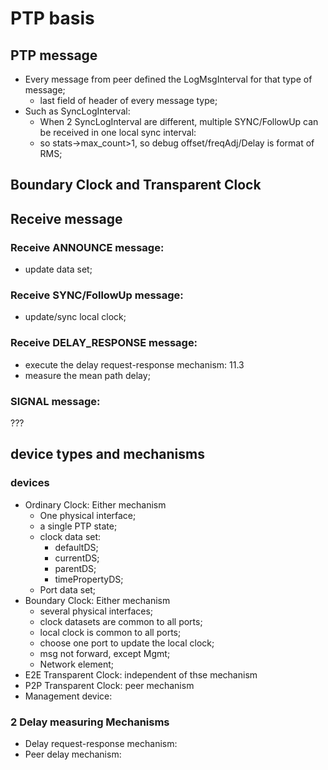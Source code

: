 # PTP basis

## PTP message
* Every message from peer defined the LogMsgInterval for that type of message;
   * last field of header of every message type;
* Such as SyncLogInterval:
   * When 2 SyncLogInterval are different, multiple SYNC/FollowUp can be received in one local sync interval:
   * so stats->max_count>1, so debug offset/freqAdj/Delay is format of RMS;

## Boundary Clock and Transparent Clock

## Receive message

### Receive ANNOUNCE message: 
* update data set;

### Receive SYNC/FollowUp message:
* update/sync local clock;

### Receive DELAY_RESPONSE message:
* execute the delay request-response mechanism: 11.3
* measure the mean path delay;

### SIGNAL message:
???


## device types and mechanisms

### devices
* Ordinary Clock: Either mechanism
   * One physical interface;
   * a single PTP state;
   * clock data set: 
      * defaultDS; 
	  * currentDS; 
	  * parentDS;
	  * timePropertyDS;
   * Port data set;
* Boundary Clock: Either mechanism
   * several physical interfaces;
   * clock datasets are common to all ports;
   * local clock is common to all ports;
   * choose one port to update the local clock;
   * msg not forward, except Mgmt;
   * Network element;
* E2E Transparent Clock: independent of thse mechanism
* P2P Transparent Clock: peer mechanism
* Management device:

### 2 Delay measuring Mechanisms
* Delay request-response mechanism: 
* Peer delay mechanism:
   